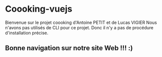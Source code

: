 # Coooking-vuejs

Bienvenue sur le projet coooking d'Antoine PETIT et de Lucas VIGIER
Nous n'avons pas utilisés de CLI pour ce projet. 
Donc il n'y a pas de procédure d'installation précise.


## Bonne navigation sur notre site Web !!! :)


